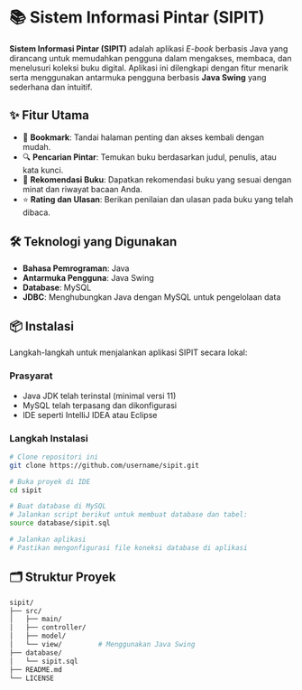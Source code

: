 <h1>📚 Sistem Informasi Pintar (SIPIT)</h1>

<p>
  <strong>Sistem Informasi Pintar (SIPIT)</strong> adalah aplikasi <i>E-book</i> berbasis Java yang dirancang untuk memudahkan pengguna dalam mengakses, membaca, dan menelusuri koleksi buku digital. Aplikasi ini dilengkapi dengan fitur menarik serta menggunakan antarmuka pengguna berbasis <b>Java Swing</b> yang sederhana dan intuitif.
</p>

<h2>✨ Fitur Utama</h2>
<ul>
  <li>🔖 <b>Bookmark</b>: Tandai halaman penting dan akses kembali dengan mudah.</li>
  <li>🔍 <b>Pencarian Pintar</b>: Temukan buku berdasarkan judul, penulis, atau kata kunci.</li>
  <li>🤖 <b>Rekomendasi Buku</b>: Dapatkan rekomendasi buku yang sesuai dengan minat dan riwayat bacaan Anda.</li>
  <li>⭐ <b>Rating dan Ulasan</b>: Berikan penilaian dan ulasan pada buku yang telah dibaca.</li>
</ul>

<h2>🛠️ Teknologi yang Digunakan</h2>
<ul>
  <li><b>Bahasa Pemrograman</b>: Java</li>
  <li><b>Antarmuka Pengguna</b>: Java Swing</li>
  <li><b>Database</b>: MySQL</li>
  <li><b>JDBC</b>: Menghubungkan Java dengan MySQL untuk pengelolaan data</li>
</ul>

<h2>📦 Instalasi</h2>
<p>Langkah-langkah untuk menjalankan aplikasi SIPIT secara lokal:</p>

<h3>Prasyarat</h3>
<ul>
  <li>Java JDK telah terinstal (minimal versi 11)</li>
  <li>MySQL telah terpasang dan dikonfigurasi</li>
  <li>IDE seperti IntelliJ IDEA atau Eclipse</li>
</ul>

<h3>Langkah Instalasi</h3>

```bash
# Clone repositori ini
git clone https://github.com/username/sipit.git

# Buka proyek di IDE
cd sipit

# Buat database di MySQL
# Jalankan script berikut untuk membuat database dan tabel:
source database/sipit.sql

# Jalankan aplikasi
# Pastikan mengonfigurasi file koneksi database di aplikasi
```

<h2>🗂️ Struktur Proyek</h2>

```bash
sipit/
├── src/
│   ├── main/
│   ├── controller/
│   ├── model/
│   └── view/         # Menggunakan Java Swing
├── database/
│   └── sipit.sql
├── README.md
└── LICENSE
```
